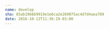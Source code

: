 ```yaml
---
name: develop
sha: 85ab1966b9919e1e6ca2e269075ac4d7d4aea789
date: 2016-10-12T11:36:19-03:00
---
```

